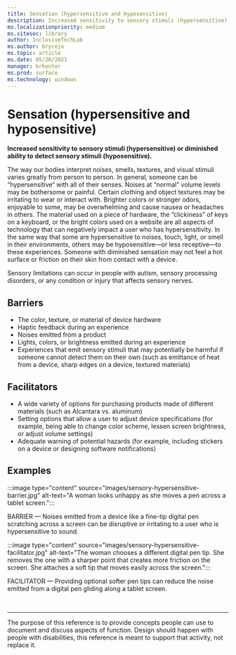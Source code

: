 ```yaml
---
title: Sensation (hypersensitive and hyposensitive)
description: Increased sensitivity to sensory stimuli (hypersensitive) or diminished ability to detect sensory stimuli (hyposensitive)
ms.localizationpriority: medium
ms.sitesec: library
author: InclusiveTechLab
ms.author: brycejo 
ms.topic: article
ms.date: 05/20/2021
manager: krhunter
ms.prod: surface
ms.technology: windows
---
```


# Sensation (hypersensitive and hyposensitive)

**Increased sensitivity to sensory stimuli (hypersensitive) or diminished ability to detect sensory stimuli (hyposensitive).**

The way our bodies interpret noises, smells, textures, and visual stimuli varies greatly from person to person. In general, someone can be “hypersensitive“ with all of their senses. Noises at “normal” volume levels may be bothersome or painful. Certain clothing and object textures may be irritating to wear or interact with. Brighter colors or stronger odors, enjoyable to some, may be overwhelming and cause nausea or headaches in others. The material used on a piece of hardware, the “clickiness” of keys on a keyboard, or the bright colors used on a website are all aspects of technology that can negatively impact a user who has hypersensitivity. In the same way that some are hypersensitive to noises, touch, light, or smell in their environments, others may be hyposensitive—or less receptive—to these experiences. Someone with diminished sensation may not feel a hot surface or friction on their skin from contact with a device.

Sensory limitations can occur in people with autism, sensory processing disorders, or any condition or injury that affects sensory nerves.

## Barriers
* The color, texture, or material of device hardware
* Haptic feedback during an experience
* Noises emitted from a product
* Lights, colors, or brightness emitted during an experience
* Experiences that emit sensory stimuli that may potentially be harmful if someone cannot detect them on their own (such as emittance of heat from a device, sharp edges on a device, textured materials)

## Facilitators
* A wide variety of options for purchasing products made of different materials (such as Alcantara vs. aluminum)
* Setting options that allow a user to adjust device specifications (for example, being able to change color scheme, lessen screen brightness, or adjust volume settings)
* Adequate warning of potential hazards (for example, including stickers on a device or designing software notifications)

## Examples

:::image type="content" source="images/sensory-hypersensitive-barrier.jpg" alt-text="A woman looks unhappy as she moves a pen across a tablet screen.":::

BARRIER — Noises emitted from a device like a fine-tip digital pen scratching across a screen can be disruptive or irritating to a user who is hypersensitive to sound.

:::image type="content" source="images/sensory-hypersensitive-facilitator.jpg" alt-text="The woman chooses a different digital pen tip. She removes the one with a sharper point that creates more friction on the screen. She attaches a soft tip that moves easily across the screen.":::

FACILITATOR — Providing optional softer pen tips can reduce the noise emitted from a digital pen gliding along a tablet screen.

&nbsp;

[comment]: # (Footer statement)
___
The purpose of this reference is to provide concepts people can use to document and discuss aspects of function. Design should happen with people with disabilities, this reference is meant to support that activity, not replace it. 